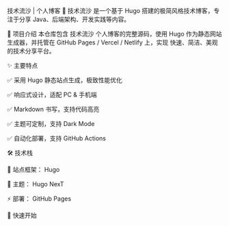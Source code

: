 技术流沙 | 个人博客
🚀 技术流沙 是一个基于 Hugo 搭建的极简风格技术博客，专注于分享 Java、后端架构、开发实践等内容。

🌟 项目介绍
本仓库包含 技术流沙 个人博客的完整源码，使用 Hugo 作为静态网站生成器，并托管在 GitHub Pages / Vercel / Netlify 上，实现 快速、简洁、美观 的技术分享平台。

✨ 主要特点

✅ 采用 Hugo 静态站点生成，极致性能优化

✅ 响应式设计，适配 PC & 手机端

✅ Markdown 书写，支持代码高亮

✅ 主题可定制，支持 Dark Mode

✅ 自动化部署，支持 GitHub Actions

🛠 技术栈

🚀 站点框架： Hugo

🎨 主题： Hugo NexT

⚡ 部署： GitHub Pages 

🚀 快速开始
